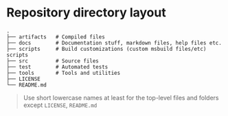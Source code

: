 Repository directory layout
============================

    .
    ├── artifacts   # Compiled files
    ├── docs        # Documentation stuff, markdown files, help files etc.
    ├── scripts     # Build customizations (custom msbuild files/etc) scripts
    ├── src         # Source files
    ├── test        # Automated tests
    ├── tools       # Tools and utilities
    ├── LICENSE
    └── README.md

> Use short lowercase names at least for the top-level files and folders except
> `LICENSE`, `README.md`
